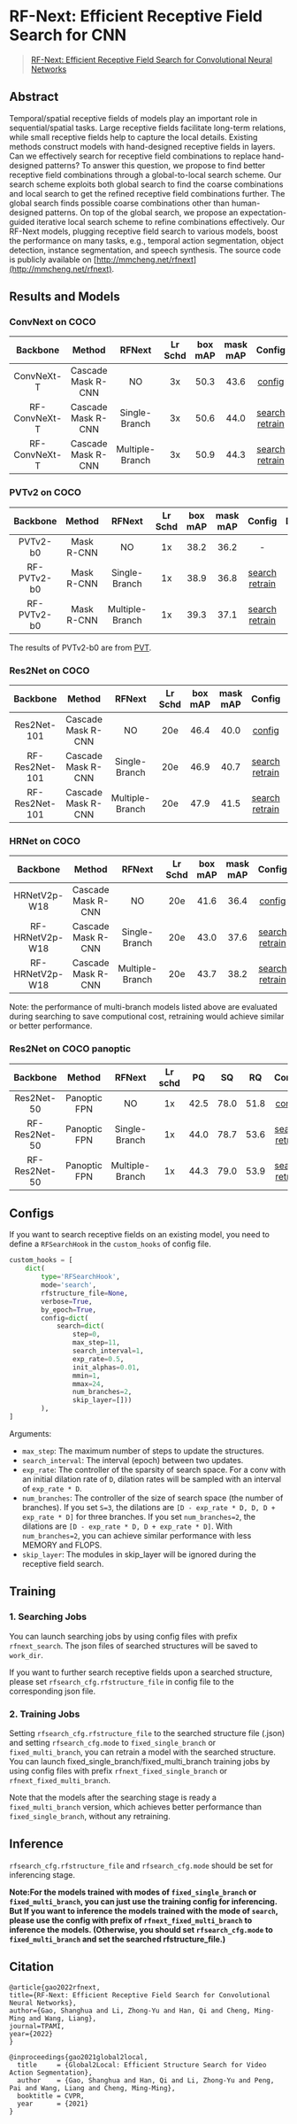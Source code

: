 # RF-Next: Efficient Receptive Field Search for CNN

> [RF-Next: Efficient Receptive Field Search for Convolutional Neural Networks](http://mftp.mmcheng.net/Papers/22TPAMI-ActionSeg.pdf)

<!-- [ALGORITHM] -->

## Abstract

Temporal/spatial receptive fields of models play an important role in sequential/spatial tasks. Large receptive fields facilitate long-term relations, while small receptive fields help to capture the local details. Existing methods construct models with hand-designed receptive fields in layers. Can we effectively search for receptive field combinations to replace hand-designed patterns? To answer this question, we propose to find better receptive field combinations through a global-to-local search scheme. Our search scheme exploits both global search to find the coarse combinations and local search to get the refined receptive field combinations further. The global search finds possible coarse combinations other than human-designed patterns. On top of the global search, we propose an expectation-guided iterative local search scheme to refine combinations effectively. Our RF-Next models, plugging receptive field search to various models, boost the performance on many tasks, e.g., temporal action segmentation, object detection, instance segmentation, and speech synthesis.
The source code is publicly available on [http://mmcheng.net/rfnext](http://mmcheng.net/rfnext).

## Results and Models

### ConvNext on COCO

|   Backbone    |       Method       |     RFNext      | Lr Schd | box mAP | mask mAP |                                                                                                                                                                             Config                                                                                                                                                                              |                                                                                                                                                                                                                                                                                                                                    Download                                                                                                                                                                                                                                                                                                                                    |
| :-----------: | :----------------: | :-------------: | :-----: | :-----: | :------: | :-------------------------------------------------------------------------------------------------------------------------------------------------------------------------------------------------------------------------------------------------------------------------------------------------------------------------------------------------------------: | :----------------------------------------------------------------------------------------------------------------------------------------------------------------------------------------------------------------------------------------------------------------------------------------------------------------------------------------------------------------------------------------------------------------------------------------------------------------------------------------------------------------------------------------------------------------------------------------------------------------------------------------------------------------------------: |
|  ConvNeXt-T   | Cascade Mask R-CNN |       NO        |   3x    |  50.3   |   43.6   |                                                                                                             [config](https://github.com/open-mmlab/mmdetection/blob/master/configs/convnext/mask_rcnn_convnext-t_p4_w7_fpn_fp16_ms-crop_3x_coco.py)                                                                                                             |                                                                                                                                   [model](https://download.openmmlab.com/mmdetection/v2.0/convnext/mask_rcnn_convnext-t_p4_w7_fpn_fp16_ms-crop_3x_coco/mask_rcnn_convnext-t_p4_w7_fpn_fp16_ms-crop_3x_coco_20220426_154953-050731f4.pth) \| [log](https://download.openmmlab.com/mmdetection/v2.0/convnext/mask_rcnn_convnext-t_p4_w7_fpn_fp16_ms-crop_3x_coco/mask_rcnn_convnext-t_p4_w7_fpn_fp16_ms-crop_3x_coco_20220426_154953.log.json)                                                                                                                                   |
| RF-ConvNeXt-T | Cascade Mask R-CNN |  Single-Branch  |   3x    |  50.6   |   44.0   | [search](https://github.com/open-mmlab/mmdetection/tree/master/configs/rfnext/rfnext_search_cascade_mask_rcnn_convnext-t_p4_w7_fpn_giou_4conv1f_fp16_ms-crop_3x_coco.py) [retrain](https://github.com/open-mmlab/mmdetection/tree/master/configs/rfnext/rfnext_fixed_single_branch_cascade_mask_rcnn_convnext-t_p4_w7_fpn_giou_4conv1f_fp16_ms-crop_3x_coco.py) | [model](https://download.openmmlab.com/mmdetection/v2.0/rfnext/rfnext_fixed_single_branch_cascade_mask_rcnn_convnext_tiny_patch4_window7_mstrain_480-800_giou_4conv1f_adamw_3x_coco_in1k/rfnext_fixed_single_branch_cascade_mask_rcnn_convnext_tiny_patch4_window7_mstrain_480-800_giou_4conv1f_adamw_3x_coco_in1k-71aeb991.pth) \| [log](https://download.openmmlab.com/mmdetection/v2.0/rfnext/rfnext_fixed_single_branch_cascade_mask_rcnn_convnext_tiny_patch4_window7_mstrain_480-800_giou_4conv1f_adamw_3x_coco_in1k/rfnext_fixed_single_branch_cascade_mask_rcnn_convnext_tiny_patch4_window7_mstrain_480-800_giou_4conv1f_adamw_3x_coco_in1k_20220131_091748.log.json) |
| RF-ConvNeXt-T | Cascade Mask R-CNN | Multiple-Branch |   3x    |  50.9   |   44.3   | [search](https://github.com/open-mmlab/mmdetection/tree/master/configs/rfnext/rfnext_search_cascade_mask_rcnn_convnext-t_p4_w7_fpn_giou_4conv1f_fp16_ms-crop_3x_coco.py) [retrain](https://github.com/open-mmlab/mmdetection/tree/master/configs/rfnext/rfnext_fixed_multi_branch_cascade_mask_rcnn_convnext-t_p4_w7_fpn_giou_4conv1f_fp16_ms-crop_3x_coco.py)  |                           [model](https://download.openmmlab.com/mmdetection/v2.0/rfnext/rfnext_search_cascade_mask_rcnn_convnext_tiny_patch4_window7_mstrain_480-800_giou_4conv1f_adamw_3x_coco_in1k/rfnext_search_cascade_mask_rcnn_convnext_tiny_patch4_window7_mstrain_480-800_giou_4conv1f_adamw_3x_coco_in1k-f47db42b.pth) \| [log](https://download.openmmlab.com/mmdetection/v2.0/rfnext/rfnext_search_cascade_mask_rcnn_convnext_tiny_patch4_window7_mstrain_480-800_giou_4conv1f_adamw_3x_coco_in1k/rfnext_search_cascade_mask_rcnn_convnext_tiny_patch4_window7_mstrain_480-800_giou_4conv1f_adamw_3x_coco_in1k_20220128_200900.log.json)                           |

### PVTv2 on COCO

|  Backbone   |   Method   |     RFNext      | Lr Schd | box mAP | mask mAP |                                                                                                                                   Config                                                                                                                                    |                                                                                                                                                                                                    Download                                                                                                                                                                                                    |
| :---------: | :--------: | :-------------: | :-----: | :-----: | :------: | :-------------------------------------------------------------------------------------------------------------------------------------------------------------------------------------------------------------------------------------------------------------------------: | :------------------------------------------------------------------------------------------------------------------------------------------------------------------------------------------------------------------------------------------------------------------------------------------------------------------------------------------------------------------------------------------------------------: |
|  PVTv2-b0   | Mask R-CNN |       NO        |   1x    |  38.2   |   36.2   |                                                                                                                                      -                                                                                                                                      |                                                                                                                                                                                                       -                                                                                                                                                                                                        |
| RF-PVTv2-b0 | Mask R-CNN |  Single-Branch  |   1x    |  38.9   |   36.8   | [search](https://github.com/open-mmlab/mmdetection/tree/master/configs/rfnext/rfnext_search_mask_rcnn_pvtv2-b0_fpn_1x_coco.py) [retrain](https://github.com/open-mmlab/mmdetection/tree/master/configs/rfnext/rfnext_fixed_single_branch_mask_rcnn_pvtv2-b0_fpn_1x_coco.py) | [model](https://download.openmmlab.com/mmdetection/v2.0/rfnext/rfnext_fixed_single_branch_mask_rcnn_pvtv2-b0_fpn_1x_coco/rfnext_fixed_single_branch_mask_rcnn_pvtv2-b0_fpn_1x_coco-7b25d72e.pth) \| [log](https://download.openmmlab.com/mmdetection/v2.0/rfnext/rfnext_fixed_single_branch_mask_rcnn_pvtv2-b0_fpn_1x_coco/rfnext_fixed_single_branch_mask_rcnn_pvtv2-b0_fpn_1x_coco_20221120_213845.log.json) |
| RF-PVTv2-b0 | Mask R-CNN | Multiple-Branch |   1x    |  39.3   |   37.1   | [search](https://github.com/open-mmlab/mmdetection/tree/master/configs/rfnext/rfnext_search_mask_rcnn_pvtv2-b0_fpn_1x_coco.py) [retrain](https://github.com/open-mmlab/mmdetection/tree/master/configs/rfnext/rfnext_fixed_multi_branch_mask_rcnn_pvtv2-b0_fpn_1x_coco.py)  |                           [model](https://download.openmmlab.com/mmdetection/v2.0/rfnext/rfnext_search_mask_rcnn_pvtv2-b0_fpn_1x_coco/rfnext_search_mask_rcnn_pvtv2-b0_fpn_1x_coco-dc8fd5de.pth) \| [log](https://download.openmmlab.com/mmdetection/v2.0/rfnext/rfnext_search_mask_rcnn_pvtv2-b0_fpn_1x_coco/rfnext_search_mask_rcnn_pvtv2-b0_fpn_1x_coco_20221119_204703.log.json)                           |

The results of PVTv2-b0 are from [PVT](https://github.com/whai362/PVT/tree/v2/detection).

### Res2Net on COCO

|    Backbone    |       Method       |     RFNext      | Lr Schd | box mAP | mask mAP |                                                                                                                                           Config                                                                                                                                           |                                                                                                                                                                                                                  Download                                                                                                                                                                                                                  |
| :------------: | :----------------: | :-------------: | :-----: | :-----: | :------: | :----------------------------------------------------------------------------------------------------------------------------------------------------------------------------------------------------------------------------------------------------------------------------------------: | :----------------------------------------------------------------------------------------------------------------------------------------------------------------------------------------------------------------------------------------------------------------------------------------------------------------------------------------------------------------------------------------------------------------------------------------: |
|  Res2Net-101   | Cascade Mask R-CNN |       NO        |   20e   |  46.4   |   40.0   |                                                                                  [config](https://github.com/open-mmlab/mmdetection/tree/master/configs/res2net/cascade_mask_rcnn_r2_101_fpn_20e_coco.py)                                                                                  |                                                      [model](https://download.openmmlab.com/mmdetection/v2.0/res2net/cascade_mask_rcnn_r2_101_fpn_20e_coco/cascade_mask_rcnn_r2_101_fpn_20e_coco-8a7b41e1.pth) \| [log](https://download.openmmlab.com/mmdetection/v2.0/res2net/cascade_mask_rcnn_r2_101_fpn_20e_coco/cascade_mask_rcnn_r2_101_fpn_20e_coco_20200515_091645.log.json)                                                      |
| RF-Res2Net-101 | Cascade Mask R-CNN |  Single-Branch  |   20e   |  46.9   |   40.7   | [search](https://github.com/open-mmlab/mmdetection/tree/master/configs/rfnext/rfnext_search_cascade_mask_rcnn_r2_101_fpn_20e_coco.py)  [retrain](https://github.com/open-mmlab/mmdetection/tree/master/configs/rfnext/rfnext_fixed_single_branch_cascade_mask_rcnn_r2_101_fpn_20e_coco.py) | [model](https://download.openmmlab.com/mmdetection/v2.0/rfnext/rfnext_fixed_single_branch_cascade_mask_rcnn_r2_101_fpn_20e_coco/rfnext_fixed_single_branch_cascade_mask_rcnn_r2_101_fpn_20e_coco-e22d5257.pth) \| [log](https://download.openmmlab.com/mmdetection/v2.0/rfnext/rfnext_fixed_single_branch_cascade_mask_rcnn_r2_101_fpn_20e_coco/rfnext_fixed_single_branch_cascade_mask_rcnn_r2_101_fpn_20e_coco_20220402_141321.log.json) |
| RF-Res2Net-101 | Cascade Mask R-CNN | Multiple-Branch |   20e   |  47.9   |   41.5   | [search](https://github.com/open-mmlab/mmdetection/tree/master/configs/rfnext/rfnext_search_cascade_mask_rcnn_r2_101_fpn_20e_coco.py)  [retrain](https://github.com/open-mmlab/mmdetection/tree/master/configs/rfnext/rfnext_fixed_multi_branch_cascade_mask_rcnn_r2_101_fpn_20e_coco.py)  |                           [model](https://download.openmmlab.com/mmdetection/v2.0/rfnext/rfnext_search_cascade_mask_rcnn_r2_101_fpn_20e_coco/rfnext_search_cascade_mask_rcnn_r2_101_fpn_20e_coco-e17510a0.pth) \| [log](https://download.openmmlab.com/mmdetection/v2.0/rfnext/rfnext_search_cascade_mask_rcnn_r2_101_fpn_20e_coco/rfnext_search_cascade_mask_rcnn_r2_101_fpn_20e_coco_20220327_221419.log.json)                           |

### HRNet on COCO

|    Backbone     |       Method       |     RFNext      | Lr Schd | box mAP | mask mAP |                                                                                                                                                Config                                                                                                                                                 |                                                                                                                                                                                                                      Download                                                                                                                                                                                                                      |
| :-------------: | :----------------: | :-------------: | :-----: | :-----: | :------: | :---------------------------------------------------------------------------------------------------------------------------------------------------------------------------------------------------------------------------------------------------------------------------------------------------: | :------------------------------------------------------------------------------------------------------------------------------------------------------------------------------------------------------------------------------------------------------------------------------------------------------------------------------------------------------------------------------------------------------------------------------------------------: |
|  HRNetV2p-W18   | Cascade Mask R-CNN |       NO        |   20e   |  41.6   |   36.4   |                                                                                       [config](https://github.com/open-mmlab/mmdetection/tree/master/configs/hrnet/cascade_mask_rcnn_hrnetv2p_w18_20e_coco.py)                                                                                        |                                                   [model](https://download.openmmlab.com/mmdetection/v2.0/hrnet/cascade_mask_rcnn_hrnetv2p_w18_20e_coco/cascade_mask_rcnn_hrnetv2p_w18_20e_coco_20200210-b543cd2b.pth) \| [log](https://download.openmmlab.com/mmdetection/v2.0/hrnet/cascade_mask_rcnn_hrnetv2p_w18_20e_coco/cascade_mask_rcnn_hrnetv2p_w18_20e_coco_20200210_093149.log.json)                                                    |
| RF-HRNetV2p-W18 | Cascade Mask R-CNN |  Single-Branch  |   20e   |  43.0   |   37.6   | [search](https://github.com/open-mmlab/mmdetection/tree/master/configs/rfnext/rfsearched_search_cascade_mask_rcnn_hrnetv2p_w18_20e_coco.py) [retrain](https://github.com/open-mmlab/mmdetection/tree/master/configs/rfnext/rfsearched_fixed_single_branch_cascade_mask_rcnn_hrnetv2p_w18_20e_coco.py) | [model](https://download.openmmlab.com/mmdetection/v2.0/rfnext/rfnext_fixed_single_branch_cascade_mask_rcnn_hrnetv2p_w18_20e_coco/rfnext_fixed_single_branch_cascade_mask_rcnn_hrnetv2p_w18_20e_coco-682f121d.pth) \| [log](https://download.openmmlab.com/mmdetection/v2.0/rfnext/rfnext_fixed_single_branch_cascade_mask_rcnn_hrnetv2p_w18_20e_coco/rfnext_fixed_single_branch_cascade_mask_rcnn_hrnetv2p_w18_20e_coco_20221118_141400.log.json) |
| RF-HRNetV2p-W18 | Cascade Mask R-CNN | Multiple-Branch |   20e   |  43.7   |   38.2   | [search](https://github.com/open-mmlab/mmdetection/tree/master/configs/rfnext/rfsearched_search_cascade_mask_rcnn_hrnetv2p_w18_20e_coco.py) [retrain](https://github.com/open-mmlab/mmdetection/tree/master/configs/rfnext/rfsearched_fixed_multi_branch_cascade_mask_rcnn_hrnetv2p_w18_20e_coco.py)  |                           [model](https://download.openmmlab.com/mmdetection/v2.0/rfnext/rfnext_search_cascade_mask_rcnn_hrnetv2p_w18_20e_coco/rfnext_search_cascade_mask_rcnn_hrnetv2p_w18_20e_coco-7b9c7885.pth) \| [log](https://download.openmmlab.com/mmdetection/v2.0/rfnext/rfnext_search_cascade_mask_rcnn_hrnetv2p_w18_20e_coco/rfnext_search_cascade_mask_rcnn_hrnetv2p_w18_20e_coco_20221115_230113.log.json)                           |

Note: the performance of multi-branch models listed above are evaluated during searching to save computional cost, retraining would achieve similar or better performance.

### Res2Net on COCO panoptic

|   Backbone    |    Method    |     RFNext      | Lr schd |  PQ  |  SQ  |  RQ  |                                                                                                                                        Config                                                                                                                                         |                                                                                                                                                                                                              Download                                                                                                                                                                                                              |
| :-----------: | :----------: | :-------------: | :-----: | :--: | :--: | :--: | :-----------------------------------------------------------------------------------------------------------------------------------------------------------------------------------------------------------------------------------------------------------------------------------: | :--------------------------------------------------------------------------------------------------------------------------------------------------------------------------------------------------------------------------------------------------------------------------------------------------------------------------------------------------------------------------------------------------------------------------------: |
|  Res2Net-50   | Panoptic FPN |       NO        |   1x    | 42.5 | 78.0 | 51.8 |                                                                              [config](https://github.com/open-mmlab/mmdetection/tree/master/configs/panoptic_fpn/panoptic_fpn_r2_50_fpn_fp16_1x_coco.py)                                                                              |                                                       [model](https://download.openmmlab.com/mmdetection/v2.0/rfnext/panoptic_fpn_r2_50_fpn_fp16_1x_coco/panoptic_fpn_r2_50_fpn_fp16_1x_coco-fa6c51f0.pth) \| [log](https://download.openmmlab.com/mmdetection/v2.0/rfnext/panoptic_fpn_r2_50_fpn_fp16_1x_coco/panoptic_fpn_r2_50_fpn_fp16_1x_coco_20221114_224729.log.json)                                                       |
| RF-Res2Net-50 | Panoptic FPN |  Single-Branch  |   1x    | 44.0 | 78.7 | 53.6 | [search](https://github.com/open-mmlab/mmdetection/tree/master/configs/rfnext/rfnext_search_panoptic_fpn_r2_50_fpn_fp16_1x_coco.py) [retrain](https://github.com/open-mmlab/mmdetection/tree/master/configs/rfnext/rfnext_fixed_single_branch_panoptic_fpn_r2_50_fpn_fp16_1x_coco.py) | [model](https://download.openmmlab.com/mmdetection/v2.0/rfnext/rfnext_fixed_single_branch_panoptic_fpn_r2_50_fpn_fp16_1x_coco/rfnext_fixed_single_branch_panoptic_fpn_r2_50_fpn_fp16_1x_coco-52181d5b.pth) \| [log](https://download.openmmlab.com/mmdetection/v2.0/rfnext/rfnext_fixed_single_branch_panoptic_fpn_r2_50_fpn_fp16_1x_coco/rfnext_fixed_single_branch_panoptic_fpn_r2_50_fpn_fp16_1x_coco_20221115_152436.log.json) |
| RF-Res2Net-50 | Panoptic FPN | Multiple-Branch |   1x    | 44.3 | 79.0 | 53.9 | [search](https://github.com/open-mmlab/mmdetection/tree/master/configs/rfnext/rfnext_search_panoptic_fpn_r2_50_fpn_fp16_1x_coco.py) [retrain](https://github.com/open-mmlab/mmdetection/tree/master/configs/rfnext/rfnext_fixed_multi_branch_panoptic_fpn_r2_50_fpn_fp16_1x_coco.py)  |                           [model](https://download.openmmlab.com/mmdetection/v2.0/rfnext/rfnext_search_panoptic_fpn_r2_50_fpn_fp16_1x_coco/rfnext_search_panoptic_fpn_r2_50_fpn_fp16_1x_coco-34a893a0.pth) \| [log](https://download.openmmlab.com/mmdetection/v2.0/rfnext/rfnext_search_panoptic_fpn_r2_50_fpn_fp16_1x_coco/rfnext_search_panoptic_fpn_r2_50_fpn_fp16_1x_coco_20221114_224722.log.json)                           |

## Configs

If you want to search receptive fields on an existing model, you need to define a `RFSearchHook` in the `custom_hooks` of config file.

```python
custom_hooks = [
    dict(
        type='RFSearchHook',
        mode='search',
        rfstructure_file=None,
        verbose=True,
        by_epoch=True,
        config=dict(
            search=dict(
                step=0,
                max_step=11,
                search_interval=1,
                exp_rate=0.5,
                init_alphas=0.01,
                mmin=1,
                mmax=24,
                num_branches=2,
                skip_layer=[]))
        ),
]
```

Arguments:

- `max_step`: The maximum number of steps to update the structures.
- `search_interval`: The interval (epoch) between two updates.
- `exp_rate`:  The controller of the sparsity of search space. For a conv with an initial dilation rate of `D`, dilation rates will be sampled with an interval of `exp_rate * D`.
- `num_branches`: The controller of the size of search space (the number of branches). If you set `S=3`, the dilations are `[D - exp_rate * D, D, D + exp_rate * D]` for three branches. If you set `num_branches=2`, the dilations are `[D - exp_rate * D, D + exp_rate * D]`. With `num_branches=2`, you can achieve similar performance with less MEMORY and FLOPS.
- `skip_layer`: The modules in skip_layer will be ignored during the receptive field search.

## Training

### 1. Searching Jobs

You can launch searching jobs by using config files with prefix `rfnext_search`. The json files of searched structures will be saved to `work_dir`.

If you want to further search receptive fields upon a searched structure, please set `rfsearch_cfg.rfstructure_file` in config file to the corresponding json file.

### 2. Training Jobs

Setting `rfsearch_cfg.rfstructure_file` to the searched structure file (.json) and setting `rfsearch_cfg.mode` to `fixed_single_branch` or `fixed_multi_branch`, you can retrain a model with the searched structure.
You can launch fixed_single_branch/fixed_multi_branch training jobs by using config files with prefix `rfnext_fixed_single_branch` or `rfnext_fixed_multi_branch`.

Note that the models after the searching stage is ready a `fixed_multi_branch` version, which achieves better performance than `fixed_single_branch`, without any retraining.

## Inference

`rfsearch_cfg.rfstructure_file` and `rfsearch_cfg.mode` should be set for inferencing stage.

**Note:For the models trained with modes of `fixed_single_branch` or `fixed_multi_branch`, you can just use the training config for inferencing.**
**But If you want to inference the models trained with the mode of `search`, please use the config with prefix of `rfnext_fixed_multi_branch` to inference the models. (Otherwise, you should set `rfsearch_cfg.mode` to `fixed_multi_branch` and set the searched rfstructure_file.)**

## Citation

```
@article{gao2022rfnext,
title={RF-Next: Efficient Receptive Field Search for Convolutional Neural Networks},
author={Gao, Shanghua and Li, Zhong-Yu and Han, Qi and Cheng, Ming-Ming and Wang, Liang},
journal=TPAMI,
year={2022}
}

@inproceedings{gao2021global2local,
  title     = {Global2Local: Efficient Structure Search for Video Action Segmentation},
  author    = {Gao, Shanghua and Han, Qi and Li, Zhong-Yu and Peng, Pai and Wang, Liang and Cheng, Ming-Ming},
  booktitle = CVPR,
  year      = {2021}
}
```
